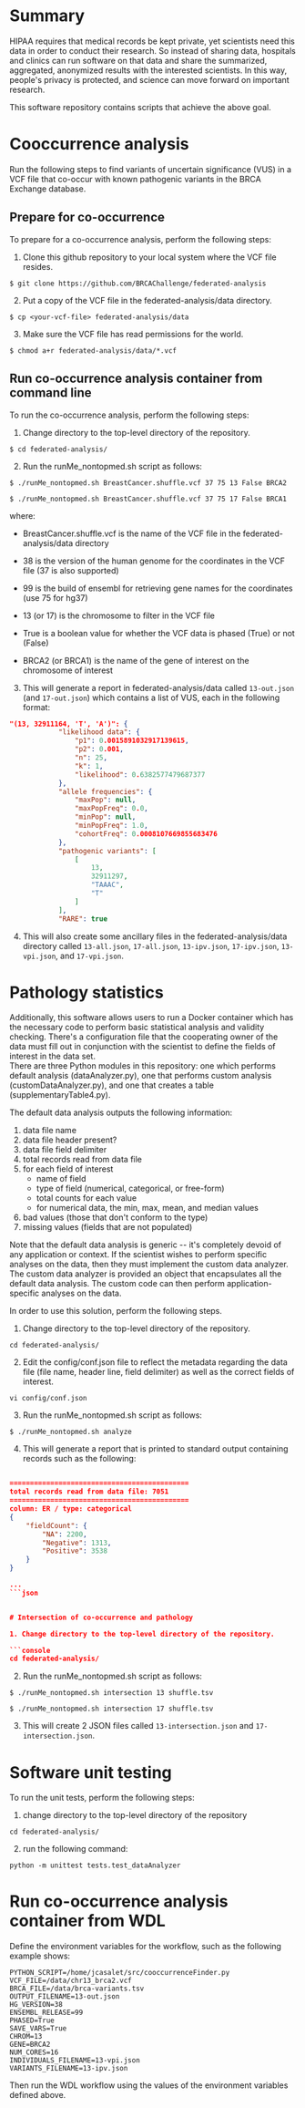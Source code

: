 # Summary 

HIPAA requires that medical records be kept private, yet scientists need this data in order to conduct their research.  So instead of sharing data, hospitals and clinics can run software on that data and share the summarized, aggregated, anonymized results with the interested scientists.  In this way, people's privacy is protected, and science can move forward on important research.

This software repository contains scripts that achieve the above goal.  

# Cooccurrence analysis
Run the following steps to find variants of uncertain significance (VUS) in a VCF file that co-occur with known pathogenic variants in the BRCA Exchange database.

## Prepare for co-occurrence 
To prepare for a co-occurrence analysis, perform the following steps:

1. Clone this github repository to your local system where the VCF file resides.

```console
$ git clone https://github.com/BRCAChallenge/federated-analysis
```

2. Put a copy of the VCF file in the federated-analysis/data directory.

```console
$ cp <your-vcf-file> federated-analysis/data
```

3. Make sure the VCF file has read permissions for the world.

```console
$ chmod a+r federated-analysis/data/*.vcf
```
 

## Run co-occurrence analysis container from command line
To run the co-occurrence analysis, perform the following steps:

1. Change directory to the top-level directory of the repository.

```console
$ cd federated-analysis/
```

2. Run the runMe_nontopmed.sh script as follows:

```console
$ ./runMe_nontopmed.sh BreastCancer.shuffle.vcf 37 75 13 False BRCA2 

$ ./runMe_nontopmed.sh BreastCancer.shuffle.vcf 37 75 17 False BRCA1
```

where:
* BreastCancer.shuffle.vcf is the name of the VCF file in the federated-analysis/data directory

* 38 is the version of the human genome for the coordinates in the VCF file (37 is also supported)

* 99 is the build of ensembl for retrieving gene names for the coordinates (use 75 for hg37)

* 13 (or 17) is the chromosome to filter in the VCF file

* True is a boolean value for whether the VCF data is phased (True) or not (False)

* BRCA2 (or BRCA1) is the name of the gene of interest on the chromosome of interest

3. This will generate a report in federated-analysis/data called `13-out.json` (and `17-out.json`) which contains a list of VUS, each in the following format:

```json
"(13, 32911164, 'T', 'A')": {
            "likelihood data": {
                "p1": 0.0015891032917139615,
                "p2": 0.001,
                "n": 25,
                "k": 1,
                "likelihood": 0.6382577479687377
            },
            "allele frequencies": {
                "maxPop": null,
                "maxPopFreq": 0.0,
                "minPop": null,
                "minPopFreq": 1.0,
                "cohortFreq": 0.0008107669855683476
            },
            "pathogenic variants": [
                [
                    13,
                    32911297,
                    "TAAAC",
                    "T"
                ]
            ],
            "RARE": true

```

4. This will also create some ancillary files in the federated-analysis/data directory called `13-all.json`, `17-all.json`, `13-ipv.json`, `17-ipv.json`, `13-vpi.json`, and `17-vpi.json`.


# Pathology statistics

Additionally, this software allows users to run a Docker container which has the necessary code to perform basic statistical analysis and validity checking.  There's a configuration file that the cooperating owner of the data must fill out in conjunction with the scientist to define the fields of interest in the data set.  
There are three Python modules in this repository: one which performs default analysis (dataAnalyzer.py), one that performs custom analysis (customDataAnalyzer.py), and one that creates a table (supplementaryTable4.py).  

The default data analysis outputs the following information:
1. data file name 
2. data file header present?
3. data file field delimiter
4. total records read from data file
5. for each field of interest
    - name of field
    - type of field (numerical, categorical, or free-form)
    - total counts for each value
    - for numerical data, the min, max, mean, and median values
6. bad values (those that don't conform to the type)
7. missing values (fields that are not populated)

Note that the default data analysis is generic -- it's completely devoid of any application or context.  If the scientist wishes to perform specific analyses on the data, then they must implement the custom data analyzer.  The custom data analyzer is provided an object that encapsulates all the default data analysis.  The custom code can then perform application-specific analyses on the data. 


In order to use this solution, perform the following steps.

1. Change directory to the top-level directory of the repository.

```console
cd federated-analysis/
```

2. Edit the config/conf.json file to reflect the metadata regarding the data file (file name, header line, field delimiter) as well as the correct fields of interest.

```console
vi config/conf.json
```

3. Run the runMe_nontopmed.sh script as follows:

```console
$ ./runMe_nontopmed.sh analyze
```

4. This will generate a report that is printed to standard output containing records such as the following:

```json

============================================
total records read from data file: 7051
============================================
column: ER / type: categorical
{
    "fieldCount": {
        "NA": 2200,
        "Negative": 1313,
        "Positive": 3538
    }
}

...
```json


# Intersection of co-occurrence and pathology

1. Change directory to the top-level directory of the repository.

```console
cd federated-analysis/
```

2. Run the runMe_nontopmed.sh script as follows:

```console
$ ./runMe_nontopmed.sh intersection 13 shuffle.tsv

$ ./runMe_nontopmed.sh intersection 17 shuffle.tsv
```

3. This will create 2 JSON files called `13-intersection.json` and `17-intersection.json`.



# Software unit testing 

To run the unit tests, perform the following steps:

1. change directory to the top-level directory of the repository

```console
cd federated-analysis/
```

2. run the following command:

```console
python -m unittest tests.test_dataAnalyzer
```

# Run co-occurrence analysis container from WDL
Define the environment variables for the workflow, such as the following example shows:
```
PYTHON_SCRIPT=/home/jcasalet/src/cooccurrenceFinder.py
VCF_FILE=/data/chr13_brca2.vcf 
BRCA_FILE=/data/brca-variants.tsv 
OUTPUT_FILENAME=13-out.json 
HG_VERSION=38 
ENSEMBL_RELEASE=99 
PHASED=True 
SAVE_VARS=True 
CHROM=13 
GENE=BRCA2 
NUM_CORES=16
INDIVIDUALS_FILENAME=13-vpi.json
VARIANTS_FILENAME=13-ipv.json
```

Then run the WDL workflow using the values of the environment variables defined above.

